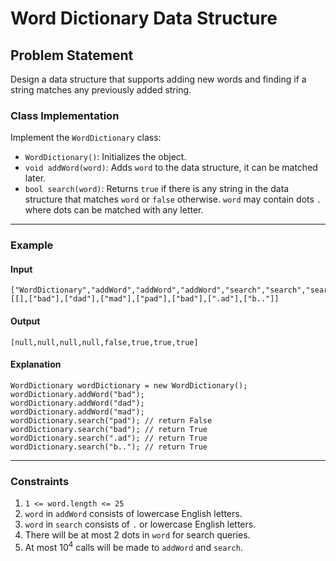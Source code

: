 # Word Dictionary Data Structure

## Problem Statement

Design a data structure that supports adding new words and finding if a string matches any previously added string.

### Class Implementation

Implement the `WordDictionary` class:

- `WordDictionary()`: Initializes the object.
- `void addWord(word)`: Adds `word` to the data structure, it can be matched later.
- `bool search(word)`: Returns `true` if there is any string in the data structure that matches `word` or `false` otherwise. `word` may contain dots `.` where dots can be matched with any letter.

---

### Example

#### Input
```plaintext
["WordDictionary","addWord","addWord","addWord","search","search","search","search"]
[[],["bad"],["dad"],["mad"],["pad"],["bad"],[".ad"],["b.."]]
```

#### Output
```plaintext
[null,null,null,null,false,true,true,true]
```

#### Explanation
```plaintext
WordDictionary wordDictionary = new WordDictionary();
wordDictionary.addWord("bad");
wordDictionary.addWord("dad");
wordDictionary.addWord("mad");
wordDictionary.search("pad"); // return False
wordDictionary.search("bad"); // return True
wordDictionary.search(".ad"); // return True
wordDictionary.search("b.."); // return True
```

---

### Constraints

1. `1 <= word.length <= 25`
2. `word` in `addWord` consists of lowercase English letters.
3. `word` in `search` consists of `.` or lowercase English letters.
4. There will be at most 2 dots in `word` for search queries.
5. At most 10<sup>4</sup> calls will be made to `addWord` and `search`.
